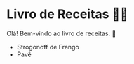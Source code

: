 # Livro de Receitas :man_cook:

Olá! Bem-vindo ao livro de receitas. :wave:

- Strogonoff de Frango
- Pavê